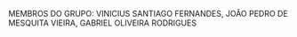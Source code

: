 MEMBROS DO GRUPO: VINICIUS SANTIAGO FERNANDES, JOÃO PEDRO DE MESQUITA VIEIRA, GABRIEL OLIVEIRA RODRIGUES
